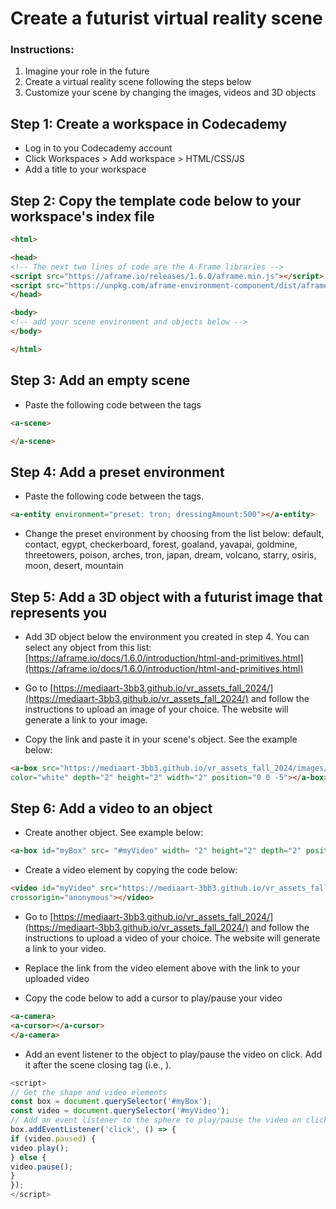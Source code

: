 # Create a futurist virtual reality scene

### Instructions:

1. Imagine your role in the future
2. Create a virtual reality scene following the steps below
3. Customize your scene by changing the images, videos and 3D objects

## Step 1: Create a workspace in Codecademy

- Log in to you Codecademy account
- Click Workspaces > Add workspace > HTML/CSS/JS
- Add a title to your workspace

## Step 2: Copy the template code below to your workspace's index file

```html
<html>

<head>
<!-- The next two lines of code are the A-Frame libraries -->
<script src="https://aframe.io/releases/1.6.0/aframe.min.js"></script>
<script src="https://unpkg.com/aframe-environment-component/dist/aframe-environment-component.min.js"></script>
</head>

<body>
<!-- add your scene environment and objects below -->
</body>

</html>
```

## Step 3: Add an empty scene

- Paste the following code between the <body></body> tags

```html
<a-scene>

</a-scene>
```

## Step 4: Add a preset environment

- Paste the following code between the <scene></scene> tags.

```html
<a-entity environment="preset: tron; dressingAmount:500"></a-entity>
```

- Change the preset environment by choosing from the list below:
default, contact, egypt, checkerboard, forest, goaland, yavapai, goldmine, threetowers, poison, arches, tron, japan, dream, volcano, starry, osiris, moon, desert, mountain

## Step 5: Add a 3D object with a futurist image that represents you

- Add 3D object below the environment you created in step 4. You can select any object from this list: [https://aframe.io/docs/1.6.0/introduction/html-and-primitives.html](https://aframe.io/docs/1.6.0/introduction/html-and-primitives.html)

- Go to [https://mediaart-3bb3.github.io/vr_assets_fall_2024/](https://mediaart-3bb3.github.io/vr_assets_fall_2024/) and follow the instructions to upload an image of your choice. The website will generate a link to your image.

- Copy the link and paste it in your scene's object. See the example below:

```html
<a-box src="https://mediaart-3bb3.github.io/vr_assets_fall_2024/images/robot-toy.jpg"
color="white" depth="2" height="2" width="2" position="0 0 -5"></a-box>
```

## Step 6: Add a video to an object

- Create another object. See example below:

```html
<a-box id="myBox" src= "#myVideo" width= "2" height="2" depth="2" position="3 2 -5"></a-box>
```

- Create a video element by copying the code below:

```html
<video id="myVideo" src="https://mediaart-3bb3.github.io/vr_assets_fall_2024/videos/robot_hand.mp4" loop="true"
crossorigin="anonymous"></video>
```

- Go to [https://mediaart-3bb3.github.io/vr_assets_fall_2024/](https://mediaart-3bb3.github.io/vr_assets_fall_2024/) and follow the instructions to upload a video of your choice. The website will generate a link to your video.

- Replace the link from the video element above with the link to your uploaded video

- Copy the code below to add a cursor to play/pause your video

```html
<a-camera>
<a-cursor></a-cursor>
</a-camera>
```

- Add an event listener to the object to play/pause the video on click. Add it after the scene closing tag (i.e., </a-scene>).

```javascript
<script>
// Get the shape and video elements
const box = document.querySelector('#myBox');
const video = document.querySelector('#myVideo');
// Add an event listener to the sphere to play/pause the video on click
box.addEventListener('click', () => {
if (video.paused) {
video.play();
} else {
video.pause();
}
});
</script>
```
